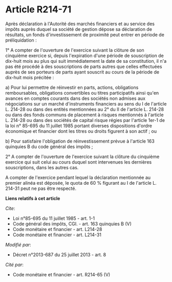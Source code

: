 # Article R214-71

Après déclaration à l'Autorité des marchés financiers et au service des impôts auprès duquel sa société de gestion dépose sa
déclaration de résultats, un fonds d'investissement de proximité peut entrer en période de préliquidation : 

1° A compter de l'ouverture de l'exercice suivant la clôture de son cinquième exercice si, depuis l'expiration d'une période
de souscription de dix-huit mois au plus qui suit immédiatement la date de sa constitution, il n'a pas été procédé à des
souscriptions de parts autres que celles effectuées auprès de ses porteurs de parts ayant souscrit au cours de la période de
dix-huit mois précitée : 

a) Pour lui permettre de réinvestir en parts, actions, obligations remboursables, obligations convertibles ou titres
participatifs ainsi qu'en avances en comptes courants dans des sociétés non admises aux négociations sur un marché
d'instruments financiers au sens du I de l'article L. 214-28 ou dans des entités mentionnées au 2° du II de l'article L.
214-28 ou dans des fonds communs de placement à risques mentionnés à l'article L. 214-28 ou dans des sociétés de capital
risque régies par l'article 1er-1 de la loi n° 85-695 du 11 juillet 1985 portant diverses dispositions d'ordre économique et
financier dont les titres ou droits figurent à son actif ; ou 

b) Pour satisfaire l'obligation de réinvestissement prévue à l'article 163 quinquies B du code général des impôts ; 

2° A compter de l'ouverture de l'exercice suivant la clôture du cinquième exercice qui suit celui au cours duquel sont
intervenues les dernières souscriptions, dans les autres cas. 

A compter de l'exercice pendant lequel la déclaration mentionnée au premier alinéa est déposée, le quota de 60 % figurant au
I de l'article L. 214-31 peut ne pas être respecté.

**Liens relatifs à cet article**

_Cite_:

  - Loi n°85-695 du 11 juillet 1985 - art. 1-1
  - Code général des impôts, CGI. - art. 163 quinquies B (V)
  - Code monétaire et financier - art. L214-28
  - Code monétaire et financier - art. L214-31

_Modifié par_:

  - Décret n°2013-687 du 25 juillet 2013 - art. 8

_Cité par_:

  - Code monétaire et financier - art. R214-65 (V)
